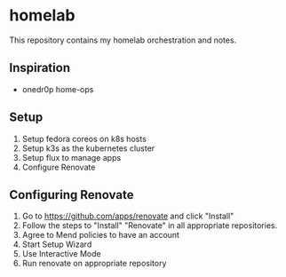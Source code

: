 # homelab

This repository contains my homelab orchestration and notes.

## Inspiration

* onedr0p home-ops

## Setup

1. Setup fedora coreos on k8s hosts
2. Setup k3s as the kubernetes cluster
3. Setup flux to manage apps
4. Configure Renovate

## Configuring Renovate

1. Go to <https://github.com/apps/renovate> and click "Install"
2. Follow the steps to "Install" "Renovate" in all appropriate repositories.
3. Agree to Mend policies to have an account
4. Start Setup Wizard
5. Use Interactive Mode
6. Run renovate on appropriate repository
